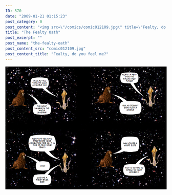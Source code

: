 ```yaml
---
ID: 570
date: "2009-01-21 01:15:23"
post_category: 0
post_content: "<img src=\"/comics/comic012109.jpg\" title=\"Fealty, do you feel me?\" />"
title: "The Fealty Oath"
post_excerpt: ""
post_name: "the-fealty-oath"
post_content_src: "comic012109.jpg"
post_content_title: "Fealty, do you feel me?"
---
```



[![Fealty, do you feel me?](/comics-hi-res/comic012109.jpg)](/comics-hi-res/comic012109.jpg "Fealty, do you feel me?")
